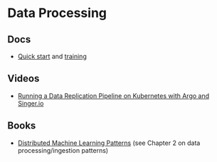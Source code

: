 # Data Processing

## Docs

* [Quick start](../quick-start.md) and [training](../training.md)

## Videos

* [Running a Data Replication Pipeline on Kubernetes with Argo and Singer.io](https://towardsdatascience.com/running-a-data-replication-pipeline-on-kubernetes-with-argo-and-singer-io-2fab5b0bad?utm_source=argo-docs)

## Books

* [Distributed Machine Learning Patterns](https://github.com/terrytangyuan/distributed-ml-patterns) (see Chapter 2 on data processing/ingestion patterns)
